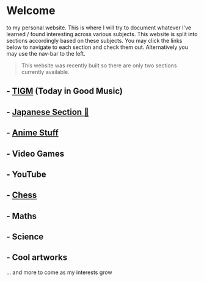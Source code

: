 # Welcome

to my personal website. This is where I will try to document whatever I've learned / found interesting across various subjects. This website is split into sections accordingly based on these subjects. You may click the links below to navigate to each section and check them out. Alternatively you may use the nav-bar to the left.

> This website was recently built so there are only two sections currently available. 

## - [TIGM](TIGM/index.md) (Today in Good Music)

## - [Japanese Section 🗾](Japanese%20Section%20🗾/index.md)

## - [Anime Stuff](Anime/index.md)

## - Video Games

## - YouTube

## - [Chess](Chess/index.md)

## - Maths

## - Science

## - Cool artworks

... and more to come as my interests grow



